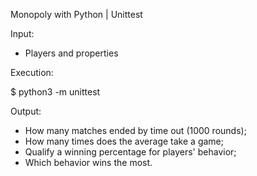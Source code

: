 Monopoly with Python | Unittest

Input:
- Players and properties

Execution:

$ python3 -m unittest

Output:
- How many matches ended by time out (1000 rounds);
- How many times does the average take a game;
- Qualify a winning percentage for players' behavior;
- Which behavior wins the most.
